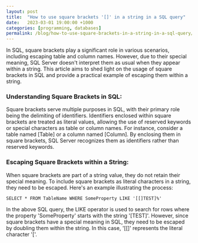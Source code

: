 ```yaml
---
layout: post
title:  "How to use square brackets '[]' in a string in a SQL query"
date:   2023-03-01 19:00:00 +1000
categories: [programming, databases]
permalink: /blog/how-to-use-square-brackets-in-a-string-in-a-sql-query/
---
```


In SQL, square brackets play a significant role in various scenarios, including escaping table and column names. However, due to their special meaning, SQL Server doesn't interpret them as usual when they appear within a string. This article aims to shed light on the usage of square brackets in SQL and provide a practical example of escaping them within a string.

### Understanding Square Brackets in SQL:

Square brackets serve multiple purposes in SQL, with their primary role being the delimiting of identifiers. Identifiers enclosed within square brackets are treated as literal values, allowing the use of reserved keywords or special characters as table or column names. For instance, consider a table named [Table] or a column named [Column]. By enclosing them in square brackets, SQL Server recognizes them as identifiers rather than reserved keywords.

### Escaping Square Brackets within a String:

When square brackets are part of a string value, they do not retain their special meaning. To include square brackets as literal characters in a string, they need to be escaped. Here's an example illustrating the process:


    SELECT * FROM TableName WHERE SomeProperty LIKE '[[]TEST]%'

In the above SQL query, the LIKE operator is used to search for rows where the property 'SomeProperty' starts with the string '[TEST]'. However, since square brackets have a special meaning in SQL, they need to be escaped by doubling them within the string. In this case, '[[]' represents the literal character '['.